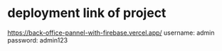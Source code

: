 # deployment link of project

https://back-office-pannel-with-firebase.vercel.app/
username: admin
password: admin123
